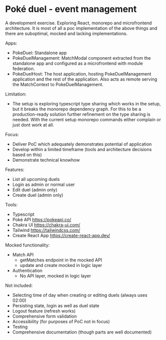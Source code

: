 # Poké duel - event management

A development exercise. Exploring React, monorepo and microfrontend architecture.
It is most of all a poc implementation of the above things and there are suboptimal, mocked and lacking implementations. 

Apps:
 - PokeDuel: Standalone app
 - PokeDuelManagement: MatchModal component extracted from the standalone app and configured as a microfrontend with module federation.
 - PokeDuelHost: The host application, hosting PokeDuelManagement application and the rest of the application. Also acts as remote serving the MatchContext to PokeDuelManagement. 

Limitation:
 - The setup is exploring typescript type sharing which works in the setup, but it breaks the monorepo dependency graph. For this to be a production-ready solution further refinement on the type sharing is needed. With the current setup monorepo commands either complain or just dont work at all. 

Focus:

- Deliver PoC which adequately demonstrates potential of application
- Develop within a limited timeframe (tools and architecture decisions based on this)
- Demonstrate technical knowhow

Features:

- List all upcoming duels
- Login as admin or normal user
- Edit duel (admin only)
- Create duel (admin only)

Tools:

- Typescript
- Poké API https://pokeapi.co/
- Chakra UI https://chakra-ui.com/
- Tailwind https://tailwindcss.com/
- Create React App https://create-react-app.dev/

Mocked functionality:

- Match API
  - getMatches endpoint in the mocked API
  - update and create mocked in logic layer
- Authentication
  - No API layer, mocked in logic layer

Not included:

- Selecting time of day when creating or editing duels (always uses 02:00)
- Persisting state, login as well as duel state
- Logout feature (refresh works)
- Comprehensive form validation
- Accessibility (for purposes of PoC not in focus)
- Testing
- Comprehensive documentation (though parts are well documented)
